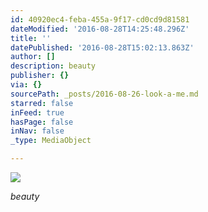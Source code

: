 ```yaml
---
id: 40920ec4-feba-455a-9f17-cd0cd9d81581
dateModified: '2016-08-28T14:25:48.296Z'
title: ''
datePublished: '2016-08-28T15:02:13.863Z'
author: []
description: beauty
publisher: {}
via: {}
sourcePath: _posts/2016-08-26-look-a-me.md
starred: false
inFeed: true
hasPage: false
inNav: false
_type: MediaObject

---
```

![](https://the-grid-user-content.s3-us-west-2.amazonaws.com/bf28ec55-5109-48aa-92fe-29f07bdc1b61.jpg)

_beauty_
